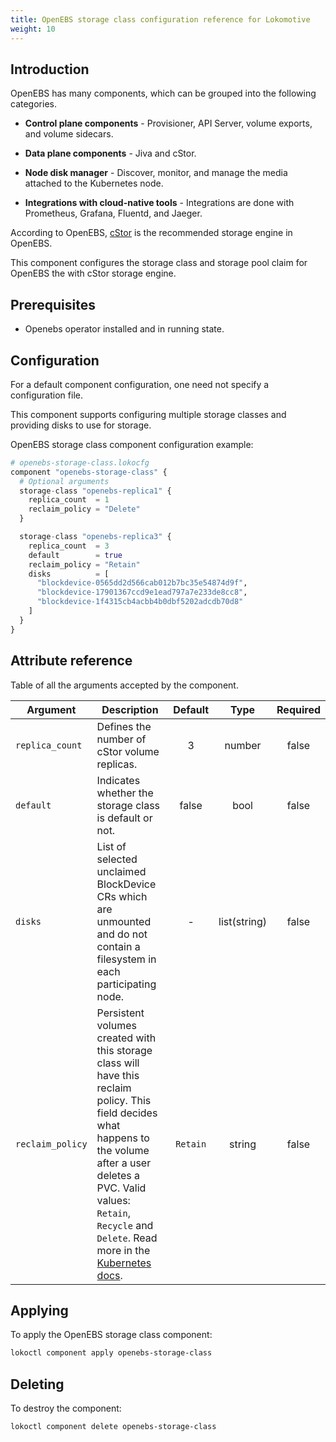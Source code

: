 ```yaml
---
title: OpenEBS storage class configuration reference for Lokomotive
weight: 10
---
```


## Introduction

OpenEBS has many components, which can be grouped into the following categories.

- **Control plane components** - Provisioner, API Server, volume exports, and volume sidecars.

- **Data plane components** - Jiva and cStor.

- **Node disk manager** - Discover, monitor, and manage the media attached to the Kubernetes node.

- **Integrations with cloud-native tools** - Integrations are done with Prometheus, Grafana, Fluentd, and Jaeger.

According to OpenEBS, [cStor](https://docs.openebs.io/docs/next/cstor.html) is the recommended storage engine in OpenEBS.

This component configures the storage class and storage pool claim for OpenEBS the with cStor storage engine.

## Prerequisites

* Openebs operator installed and in running state.

## Configuration

For a default component configuration, one need not specify a configuration file.

This component supports configuring multiple storage classes and providing disks to use for storage.

OpenEBS storage class component configuration example:

```tf
# openebs-storage-class.lokocfg
component "openebs-storage-class" {
  # Optional arguments
  storage-class "openebs-replica1" {
    replica_count  = 1
    reclaim_policy = "Delete"
  }

  storage-class "openebs-replica3" {
    replica_count  = 3
    default        = true
    reclaim_policy = "Retain"
    disks          = [
      "blockdevice-0565dd2d566cab012b7bc35e54874d9f",
      "blockdevice-17901367ccd9e1ead797a7e233de8cc8",
      "blockdevice-1f4315cb4acbb4b0dbf5202adcdb70d8"
    ]
  }
}
```

## Attribute reference

Table of all the arguments accepted by the component.

| Argument         | Description                                                                                                                                                                                                                                                                                                                 | Default  |     Type     | Required |
|------------------|-----------------------------------------------------------------------------------------------------------------------------------------------------------------------------------------------------------------------------------------------------------------------------------------------------------------------------|:--------:|:------------:|:--------:|
| `replica_count`  | Defines the number of cStor volume replicas.                                                                                                                                                                                                                                                                                |    3     |    number    |  false   |
| `default`        | Indicates whether the storage class is default or not.                                                                                                                                                                                                                                                                      |  false   |     bool     |  false   |
| `disks`          | List of selected unclaimed BlockDevice CRs which are unmounted and do not contain a filesystem in each participating node.                                                                                                                                                                                                  |    -     | list(string) |  false   |
| `reclaim_policy` | Persistent volumes created with this storage class will have this reclaim policy. This field decides what happens to the volume after a user deletes a PVC. Valid values: `Retain`, `Recycle` and `Delete`. Read more in the [Kubernetes docs](https://kubernetes.io/docs/concepts/storage/persistent-volumes/#reclaiming). | `Retain` |    string    |  false   |


## Applying

To apply the OpenEBS storage class component:

```bash
lokoctl component apply openebs-storage-class
```
## Deleting

To destroy the component:

```bash
lokoctl component delete openebs-storage-class
```
